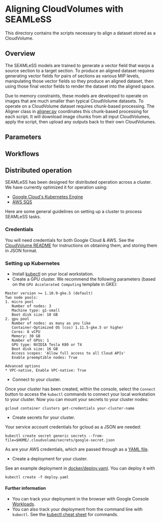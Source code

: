 # Aligning CloudVolumes with SEAMLeSS  
This directory contains the scripts necessary to align a dataset stored as a
CloudVolume.

## Overview  
The SEAMLeSS models are trained to generate a vector field that warps a source
section to a target section. To produce an aligned dataset requires generating 
vector fields for pairs of sections as various MIP levels, manipulating those 
vector fields so they produce an aligned dataset, then using those final vector 
fields to render the dataset into the aligned space.  

Due to memory constraints, these models are developed to operate on images that 
are much smaller than typical CloudVolume datasets. To operate on a CloudVolume 
dataset requires chunk-based processing. The Aligner class in [aligner.py](aligner.py) 
coordinates this chunk-based processing for each script. It will download image 
chunks from all input CloudVolumes, apply the script, then upload any outputs 
back to their own CloudVolumes.

## Parameters  

## Workflows  

## Distributed operation  
SEAMLeSS has been designed for distributed operation across a cluster. We have 
currently optimized it for operation using: 

* [Google Cloud's Kubernetes Engine](https://console.cloud.google.com/kubernetes)
* [AWS SQS](https://console.aws.amazon.com/sqs/)

Here are some general guidelines on setting up a cluster to process SEAMLeSS tasks.

### Credentials  
You will need credentials for both Google Cloud & AWS. See the 
[CloudVolume README](https://github.com/seung-lab/cloud-volume#credentials) 
for instructions on obtaining them, and storing them in JSON format.

### Setting up Kubernetes  
* Install [kubectl](https://kubernetes.io/docs/tasks/tools/install-kubectl/) 
on your local workstation.
* Create a GPU cluster. We recommend the following parameters (based on the `GPU Accelerated Computing` template in GKE):

```
Master version >= 1.10.9-gke.5 (default) 
Two node pools:
1. micro pool
   Number of nodes: 3
   Machine type: g1-small
   Boot disk size: 10 GB
2. gpu pool
   Number of nodes: as many as you like
   Container-Optimized OS (cos) 1.11.5-gke.5 or higher
   Cores: 8 vCPU
   Memory: 30 GB
   Number of GPUs: 1
   GPU type: NVIDIA Tesla K80 or T4
   Boot disk size: 16 GB
   Access scopes: 'Allow full access to all Cloud APIs'
   Enable preemptible nodes: True

Advanced options
* VPC-native, Enable VPC-native: True
```

* Connect to your cluster.  

Once your cluster has been created, within the console, select the `Connect` button to access the `kubectl` commands to connect your local workstation to your cluster. Now you can mount your secrets to your cluster nodes:

```
gcloud container clusters get-credentials your-cluster-name 
```

* Create secrets for your cluster.  

Your service account credentials for gcloud as a JSON are needed:  

```
kubectl create secret generic secrets --from-file=$HOME/.cloudvolume/secrets/google-secret.json
```

As are your AWS credentials, which are passed through as a [YAML file](https://kubernetes.io/docs/concepts/configuration/secret/#creating-a-secret-manually).

* Create a deployment for your cluster.  

See an example deployment in [docker/deploy.yaml](docker/deploy.yaml). You 
can deploy it with

```
kubectl create -f deploy.yaml
```

#### Further information  
* You can track your deployment in the browser with Google Console [Workloads](https://console.cloud.google.com/kubernetes/workload).
* You can also track your deployment from the command line with `kubectl`. See the [kubectl cheat sheet](https://kubernetes.io/docs/user-guide/kubectl-cheatsheet/) for commands.  

